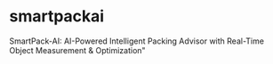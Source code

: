 # smartpackai
SmartPack-AI: AI-Powered Intelligent Packing Advisor with Real-Time Object Measurement &amp; Optimization"
